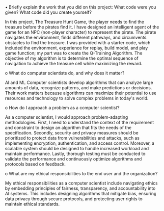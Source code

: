 •	Briefly explain the work that you did on this project: What code were you given? What code did you create yourself?

In this project, The Treasure Hunt Game, the player needs to find the treasure before the pirates find it. I have designed an intelligent agent of the game for an NPC (non-player character) to represent the pirate. The pirate navigates the environment, finds different pathways, and circumvents obstacles to find the treasure. I was provided with a starter code, which included the environment, experience for replay, build model, and play game function; my part was to create the Q-Training Algorithm. The objective of my algorithm is to determine the optimal sequence of navigation to achieve the treasure cell while maximizing the reward. 


o	What do computer scientists do, and why does it matter?

AI and ML Computer scientists develop algorithms that can analyze large amounts of data, recognize patterns, and make predictions or decisions. Their work matters because algorithms can maximize their potential to use resources and technology to solve complex problems in today's world. 

o	How do I approach a problem as a computer scientist?

As a computer scientist, I would approach problem-adapting methodologies. First, I need to understand the context of the requirement and constraint to design an algorithm that fits the needs of the specification. Secondly, security and privacy measures should be prioritized to protect data from vulnerabilities and attacks, such as implementing encryption, authentication, and access control. Moreover, a scalable system should be designed to handle increased workload and maintain performance. Lastly, thorough testing must be conducted to validate the performance and continuously optimize algorithms and protocols based on feedback. 

o	What are my ethical responsibilities to the end user and the organization?

My ethical responsibilities as a computer scientist include navigating ethics by embedding principles of fairness, transparency, and accountability into AI systems. This includes designing algorithms that mitigate bias, ensuring data privacy through secure protocols, and protecting user rights to maintain ethical standards.
